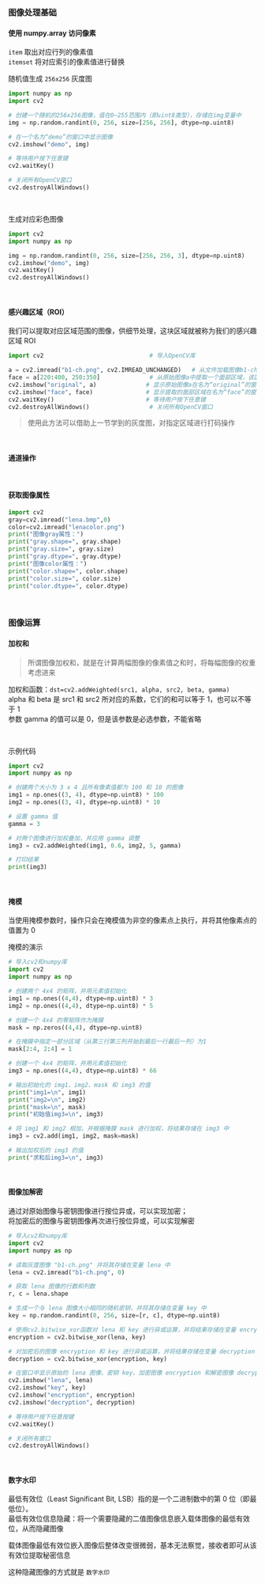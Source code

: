 ### 图像处理基础

#### 使用 numpy.array 访问像素

`item` 取出对应行列的像素值  
`itemset` 将对应索引的像素值进行替换

随机值生成 `256x256` 灰度图

```py
import numpy as np
import cv2

# 创建一个随机的256x256图像，值在0~255范围内（即uint8类型），存储在img变量中
img = np.random.randint(0, 256, size=[256, 256], dtype=np.uint8)

# 在一个名为“demo”的窗口中显示图像
cv2.imshow("demo", img)

# 等待用户按下任意键
cv2.waitKey()

# 关闭所有OpenCV窗口
cv2.destroyAllWindows()
```

<br>

生成对应彩色图像

```py
import cv2
import numpy as np

img = np.random.randint(0, 256, size=[256, 256, 3], dtype=np.uint8)
cv2.imshow("demo", img)
cv2.waitKey()
cv2.destroyAllWindows()
```

<br>

#### 感兴趣区域（ROI）

我们可以提取对应区域范围的图像，供细节处理，这块区域就被称为我们的感兴趣区域 ROI

```py
import cv2                              # 导入OpenCV库

a = cv2.imread("b1-ch.png", cv2.IMREAD_UNCHANGED)   # 从文件加载图像b1-ch.png，并存储在变量a中，以不变形式加载图像
face = a[220:400, 250:350]              # 从原始图像a中提取一个面部区域，该区域的坐标从第220行第250列开始，到第400行第350列结束
cv2.imshow("original", a)              # 显示原始图像a在名为“original”的窗口中
cv2.imshow("face", face)               # 显示提取的面部区域在名为“face”的窗口中
cv2.waitKey()                          # 等待用户按下任意键
cv2.destroyAllWindows()                 # 关闭所有OpenCV窗口
```

> 使用此方法可以借助上一节学到的灰度图，对指定区域进行打码操作

<br>

#### 通道操作

<br>

#### 获取图像属性

```py
import cv2
gray=cv2.imread("lena.bmp",0)
color=cv2.imread("lenacolor.png")
print("图像gray属性：")
print("gray.shape=", gray.shape)
print("gray.size=", gray.size)
print("gray.dtype=", gray.dtype)
print("图像color属性：")
print("color.shape=", color.shape)
print("color.size=", color.size)
print("color.dtype=", color.dtype)
```

<br>

### 图像运算

#### 加权和

> 所谓图像加权和，就是在计算两幅图像的像素值之和时，将每幅图像的权重考虑进来

加权和函数：`dst=cv2.addWeighted(src1, alpha, src2, beta, gamma)`  
alpha 和 beta 是 src1 和 src2 所对应的系数，它们的和可以等于 1，也可以不等于 1  
参数 gamma 的值可以是 0，但是该参数是必选参数，不能省略

<br>

示例代码

```py
import cv2
import numpy as np

# 创建两个大小为 3 x 4 且所有像素值都为 100 和 10 的图像
img1 = np.ones((3, 4), dtype=np.uint8) * 100
img2 = np.ones((3, 4), dtype=np.uint8) * 10

# 设置 gamma 值
gamma = 3

# 对两个图像进行加权叠加，并应用 gamma 调整
img3 = cv2.addWeighted(img1, 0.6, img2, 5, gamma)

# 打印结果
print(img3)
```

<br>

#### 掩模

当使用掩模参数时，操作只会在掩模值为非空的像素点上执行，并将其他像素点的值置为 0

掩模的演示

```py
# 导入cv2和numpy库
import cv2
import numpy as np

# 创建两个 4x4 的矩阵，并用元素值初始化
img1 = np.ones((4,4), dtype=np.uint8) * 3
img2 = np.ones((4,4), dtype=np.uint8) * 5

# 创建一个 4x4 的零矩阵作为掩膜
mask = np.zeros((4,4), dtype=np.uint8)

# 在掩膜中指定一部分区域（从第三行第三列开始到最后一行最后一列）为1
mask[2:4, 2:4] = 1

# 创建一个 4x4 的矩阵，并用元素值初始化
img3 = np.ones((4,4), dtype=np.uint8) * 66

# 输出初始化的 img1、img2、mask 和 img3 的值
print("img1=\n", img1)
print("img2=\n", img2)
print("mask=\n", mask)
print("初始值img3=\n", img3)

# 将 img1 和 img2 相加，并根据掩膜 mask 进行加权，将结果存储在 img3 中
img3 = cv2.add(img1, img2, mask=mask)

# 输出加权后的 img3 的值
print("求和后img3=\n", img3)
```

<br>

#### 图像加解密

通过对原始图像与密钥图像进行按位异或，可以实现加密；  
将加密后的图像与密钥图像再次进行按位异或，可以实现解密

```py
# 导入cv2和numpy库
import cv2
import numpy as np

# 读取灰度图像 "b1-ch.png" 并将其存储在变量 lena 中
lena = cv2.imread("b1-ch.png", 0)

# 获取 lena 图像的行数和列数
r, c = lena.shape

# 生成一个与 lena 图像大小相同的随机密钥，并将其存储在变量 key 中
key = np.random.randint(0, 256, size=[r, c], dtype=np.uint8)

# 使用cv2.bitwise_xor函数对 lena 和 key 进行异或运算，并将结果存储在变量 encryption 中
encryption = cv2.bitwise_xor(lena, key)

# 对加密后的图像 encryption 和 key 进行异或运算，并将结果存储在变量 decryption 中
decryption = cv2.bitwise_xor(encryption, key)

# 在窗口中显示原始的 lena 图像、密钥 key、加密图像 encryption 和解密图像 decryption
cv2.imshow("lena", lena)
cv2.imshow("key", key)
cv2.imshow("encryption", encryption)
cv2.imshow("decryption", decryption)

# 等待用户按下任意按键
cv2.waitKey()

# 关闭所有窗口
cv2.destroyAllWindows()
```

<br>

#### 数字水印

最低有效位（Least Significant Bit, LSB）指的是一个二进制数中的第 0 位（即最低位）。  
最低有效位信息隐藏：将一个需要隐藏的二值图像信息嵌入载体图像的最低有效位，从而隐藏图像

载体图像最低有效位嵌入图像后整体改变很微弱，基本无法察觉，接收者即可从该有效位提取秘密信息

这种隐藏图像的方式就是 `数字水印`

<br>
